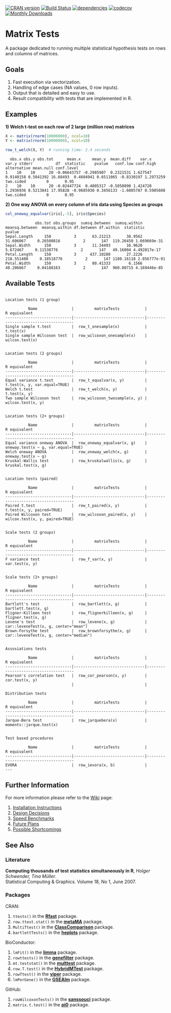 [![CRAN version](http://www.r-pkg.org/badges/version/matrixTests)](https://cran.r-project.org/package=matrixTests)
[![Build Status](https://travis-ci.com/KKPMW/matrixTests.svg?branch=master)](https://travis-ci.com/KKPMW/matrixTests)
[![dependencies](https://tinyverse.netlify.com/badge/matrixTests)](https://CRAN.R-project.org/package=matrixTests)
[![codecov](https://codecov.io/gh/KKPMW/matrixTests/branch/master/graph/badge.svg)](https://codecov.io/gh/KKPMW/matrixTests)
[![Monthly Downloads](https://cranlogs.r-pkg.org/badges/matrixTests)](https://cranlogs.r-pkg.org/badges/matrixTests)

# Matrix Tests #

A package dedicated to running multiple statistical hypothesis tests on rows and columns of matrices.

## Goals ##

1. Fast execution via vectorization.
2. Handling of edge cases (NA values, 0 row inputs).
3. Output that is detailed and easy to use.
4. Result compatibility with tests that are implemented in R.

## Examples ##

**1) Welch t-test on each row of 2 large (million row) matrices**

```r
X <- matrix(rnorm(10000000), ncol=10)
Y <- matrix(rnorm(10000000), ncol=10)

row_t_welch(X, Y)  # running time: 2.4 seconds
```
```
  obs.x obs.y obs.tot      mean.x     mean.y  mean.diff    var.x     var.y stderr          df  statistic    pvalue   conf.low conf.high alternative mean.null conf.level
1    10    10      20 -0.06643757 -0.2985907  0.2321531 1.627547 0.9140158 0.5041392 16.68493  0.4604941 0.6511065 -0.8330197 1.2973259   two.sided         0       0.95
2    10    10      20 -0.02447724  0.4805317 -0.5050090 1.424720 1.2936936 0.5213841 17.95828 -0.9685930 0.3456133 -1.6005787 0.5905608   two.sided         0       0.95
```

**2) One way ANOVA on every column of iris data using Species as groups**

```r
col_oneway_equalvar(iris[,-5], iris$Species)
```
```
             obs.tot obs.groups  sumsq.between  sumsq.within  meansq.between  meansq.within df.between df.within  statistic       pvalue
Sepal.Length     150          3       63.21213       38.9562       31.606067     0.26500816          2       147  119.26450 1.669669e-31
Sepal.Width      150          3       11.34493       16.9620        5.672467     0.11538776          2       147   49.16004 4.492017e-17
Petal.Length     150          3      437.10280       27.2226      218.551400     0.18518776          2       147 1180.16118 2.856777e-91
Petal.Width      150          3       80.41333        6.1566       40.206667     0.04188163          2       147  960.00715 4.169446e-85
```

## Available Tests ##

```

Location tests (1 group)

          Name               |         matrixTests           |           R equivalent
-----------------------------|-------------------------------|--------------------------------------
Single sample t.test         |  row_t_onesample(x)           |  t.test(x)
Single sample Wilcoxon test  |  row_wilcoxon_onesample(x)    |  wilcox.test(x)


Location tests (2 groups)

          Name               |         matrixTests           |           R equivalent
-----------------------------|-------------------------------|--------------------------------------
Equal variance t.test        |  row_t_equalvar(x, y)         |  t.test(x, y, var.equal=TRUE)
Welch t.test                 |  row_t_welch(x, y)            |  t.test(x, y)
Two sample Wilcoxon test     |  row_wilcoxon_twosample(x, y) |  wilcox.test(x, y)


Location tests (2+ groups)

          Name               |         matrixTests           |           R equivalent
-----------------------------|-------------------------------|--------------------------------------
Equal variance oneway ANOVA  |  row_oneway_equalvar(x, g)    |  oneway.test(x ~ g, var.equal=TRUE)
Welch oneway ANOVA           |  row_oneway_welch(x, g)       |  oneway.test(x ~ g)
Kruskal-Wallis test          |  row_kruskalwallis(x, g)      |  kruskal.test(x, g)


Location tests (paired)

          Name               |         matrixTests           |           R equivalent
-----------------------------|-------------------------------|--------------------------------------
Paired t.test                |  row_t_paired(x, y)           |  t.test(x, y, paired=TRUE)
Paired Wilcoxon test         |  row_wilcoxon_paired(x, y)    |  wilcox.test(x, y, paired=TRUE)


Scale tests (2 groups)

          Name               |         matrixTests           |           R equivalent
-----------------------------|-------------------------------|--------------------------------------
F variance test              |  row_f_var(x, y)              |  var.test(x, y)


Scale tests (2+ groups)

          Name               |         matrixTests           |           R equivalent
-----------------------------|-------------------------------|--------------------------------------
Bartlett's test              |  row_bartlett(x, g)           |  bartlett.test(x, g)
Fligner-Killeen test         |  row_flignerkilleen(x, g)     |  fligner.test(x, g)
Levene's test                |  row_levene(x, g)             |  car::leveneTest(x, g, center="mean")
Brown-Forsythe test          |  row_brownforsythe(x, g)      |  car::leveneTest(x, g, center="median")


Assosiations tests

          Name               |         matrixTests           |           R equivalent
-----------------------------|-------------------------------|--------------------------------------
Pearson's correlation test   |  row_cor_pearson(x, y)        |  cor.test(x, y)
                             |                               |

Distribution tests

          Name               |         matrixTests           |           R equivalent
-----------------------------|-------------------------------|--------------------------------------
Jarque-Bera test             |  row_jarquebera(x)            |  moments::jarque.test(x)


Test based procedures

          Name               |         matrixTests           |           R equivalent
-----------------------------|-------------------------------|--------------------------------------
EVORA                        |  row_ievora(x, b)             |               ---
```


## Further Information ##

For more information please refer to the [Wiki](https://github.com/KKPMW/matrixTests/wiki) page:

1. [Installation Instructions](https://github.com/KKPMW/matrixTests/wiki/Installation)
2. [Design Decisions](https://github.com/KKPMW/matrixTests/wiki/Design-Decisions)
3. [Speed Benchmarks](https://github.com/KKPMW/matrixTests/wiki/Benchmarks)
4. [Future Plans](https://github.com/KKPMW/matrixTests/wiki/Future-Plans)
5. [Possible Shortcomings](https://github.com/KKPMW/matrixTests/wiki/Possible-Shortcomings)

## See Also ##

### Literature ###

**Computing thousands of test statistics simultaneously in R**, *Holger Schwender, Tina Müller*.\
Statistical Computing & Graphics. Volume 18, No 1, June 2007.

### Packages ###

CRAN:

1. `ttests()` in the [**Rfast**](https://CRAN.R-project.org/package=Rfast) package.
2. `row.ttest.stat()` in the [**metaMA**](https://CRAN.R-project.org/package=metaMA) package.
3. `MultiTtest()` in the [**ClassComparison**](https://CRAN.R-project.org/package=ClassComparison) package.
4. `bartlettTests()` in the [**heplots**](https://CRAN.R-project.org/package=heplots) package.

BioConductor:

1. `lmFit()` in the [**limma**](https://bioconductor.org/packages/release/bioc/html/limma.html) package.
2. `rowttests()` in the [**genefilter**](https://bioconductor.org/packages/release/bioc/html/genefilter.html) package.
3. `mt.teststat()` in the [**multtest**](https://www.bioconductor.org/packages/release/bioc/html/multtest.html) package.
4. `row.T.test()` in the [**HybridMTest**](https://www.bioconductor.org/packages/release/bioc/html/HybridMTest.html) package.
5. `rowTtest()` in the [**viper**](https://bioconductor.org/packages/release/bioc/html/viper.html) package.
6. `lmPerGene()` in the [**GSEAlm**](https://www.bioconductor.org/packages/release/bioc/html/GSEAlm.html) package.

GitHub:

1. `rowWilcoxonTests()` in the [**sanssouci**](https://github.com/pneuvial/sanssouci) package.
2. `matrix.t.test()` in the [**pi0**](https://github.com/gitlongor/pi0) package.

